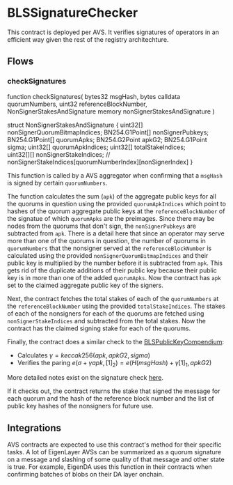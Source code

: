 # BLSSignatureChecker

This contract is deployed per AVS. It verifies signatures of operators in an efficient way given the rest of the registry architechture.

## Flows

### checkSignatures

function checkSignatures(
        bytes32 msgHash, 
        bytes calldata quorumNumbers,
        uint32 referenceBlockNumber, 
        NonSignerStakesAndSignature memory nonSignerStakesAndSignature
    )

struct NonSignerStakesAndSignature {
        uint32[] nonSignerQuorumBitmapIndices;
        BN254.G1Point[] nonSignerPubkeys;
        BN254.G1Point[] quorumApks;
        BN254.G2Point apkG2;
        BN254.G1Point sigma;
        uint32[] quorumApkIndices;
        uint32[] totalStakeIndices;  
        uint32[][] nonSignerStakeIndices; // nonSignerStakeIndices[quorumNumberIndex][nonSignerIndex]
    }

This function is called by a AVS aggregator when confirming that a `msgHash` is signed by certain `quorumNumbers`.

The function calculates the sum (`apk`) of the aggregate public keys for all the quorums in question using the provided `quorumApkIndices` which point to hashes of the quorum aggregate public keys at the `referenceBlockNumber` of the signatue of which `quorumApks` are the preimages. Since there may be nodes from the quorums that don't sign, the `nonSignerPubkeys` are subtracted from `apk`. There is a detail here that since an operator may serve more than one of the quorums in question, the number of quorums in `quorumNumbers` that the nonsigner served at the `referenceBlockNumber` is calculated using the provided `nonSignerQuorumBitmapIndices` and their public key is multiplied by the number before it is subtracted from `apk`. This gets rid of the duplicate additions of their public key because their public key is in more than one of the added `quorumApks`. Now the contract has `apk` set to the claimed aggregate public key of the signers.

Next, the contract fetches the total stakes of each of the `quorumNumbers` at the `referenceBlockNumber` using the provided `totalStakeIndices`. The stakes of each of the nonsigners for each of the quorums are fetched using `nonSignerStakeIndices` and subtracted from the total stakes. Now the contract has the claimed signing stake for each of the quorums.

Finally, the contract does a similar check to the [BLSPublicKeyCompendium](./BLSPublicKeyCompendium.md):

- Calculates $\gamma = keccak256(apk, apkG2, sigma)$
- Verifies the paring $e(\sigma + \gamma apk, [1]_2) = e(H(msgHash) + \gamma[1]_1, apkG2)$

More detailed notes exist on the signature check [here](https://geometry.xyz/notebook/Optimized-BLS-multisignatures-on-EVM).

If it checks out, the contract returns the stake that signed the message for each quorum and the hash of the reference block number and the list of public key hashes of the nonsigners for future use. 

## Integrations

AVS contracts are expected to use this contract's method for their specific tasks. A lot of EigenLayer AVSs can be summarized as a quorum signature on a message and slashing of some quality of that message and other state is true. For example, EigenDA uses this function in their contracts when confirming batches of blobs on their DA layer onchain.